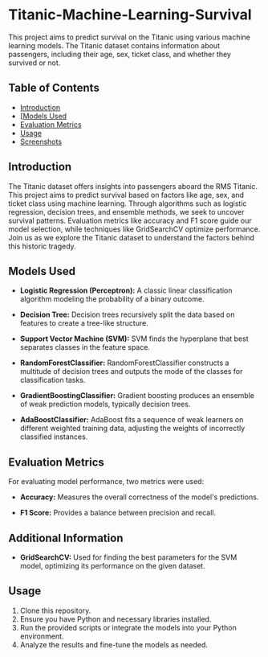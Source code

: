 # Titanic-Machine-Learning-Survival

This project aims to predict survival on the Titanic using various machine learning models. The Titanic dataset contains information about passengers, including their age, sex, ticket class, and whether they survived or not.

## Table of Contents

- [Introduction](#introduction)
 - [[Models Used](#ModelsUsed)
 - [Evaluation Metrics](#EvaluationMetrics)
- [Usage](#usage)
- [Screenshots](#Screenshots)

  
## Introduction

The Titanic dataset offers insights into passengers aboard the RMS Titanic. This project aims to predict survival based on factors like age, sex, and ticket class using machine learning. Through algorithms such as logistic regression, decision trees, and ensemble methods, we seek to uncover survival patterns. Evaluation metrics like accuracy and F1 score guide our model selection, while techniques like GridSearchCV optimize performance. Join us as we explore the Titanic dataset to understand the factors behind this historic tragedy.


## Models Used

- **Logistic Regression (Perceptron):** A classic linear classification algorithm modeling the probability of a binary outcome.
  
- **Decision Tree:** Decision trees recursively split the data based on features to create a tree-like structure.
  
- **Support Vector Machine (SVM):** SVM finds the hyperplane that best separates classes in the feature space.
  
- **RandomForestClassifier:** RandomForestClassifier constructs a multitude of decision trees and outputs the mode of the classes for classification tasks.
  
- **GradientBoostingClassifier:** Gradient boosting produces an ensemble of weak prediction models, typically decision trees.
  
- **AdaBoostClassifier:** AdaBoost fits a sequence of weak learners on different weighted training data, adjusting the weights of incorrectly classified instances.

## Evaluation Metrics

For evaluating model performance, two metrics were used:

- **Accuracy:** Measures the overall correctness of the model's predictions.
  
- **F1 Score:** Provides a balance between precision and recall.

## Additional Information

- **GridSearchCV:** Used for finding the best parameters for the SVM model, optimizing its performance on the given dataset.

## Usage

1. Clone this repository.
2. Ensure you have Python and necessary libraries installed.
3. Run the provided scripts or integrate the models into your Python environment.
4. Analyze the results and fine-tune the models as needed.

